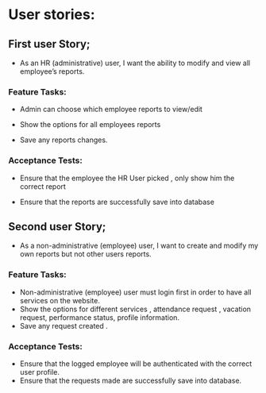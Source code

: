 # User stories:


## First user Story;

- As an HR (administrative) user, I want the ability to modify and view all employee’s reports.

### Feature Tasks:

 -  Admin can choose which employee reports to view/edit

 -  Show the options for all employees reports

 - Save any reports changes.

### Acceptance Tests:

 - Ensure that the employee the HR User picked , only show him the correct report

 - Ensure that the reports are successfully save into database

## Second user Story;

- As a non-administrative (employee) user, I want to create and modify my own reports but not other users reports.

### Feature Tasks:

 - Non-administrative (employee) user must login first in order to have all services on the website.
 -  Show the options for different services , attendance request , vacation request, performance status, profile information.
 - Save any request created .

### Acceptance Tests:

 - Ensure that the logged employee will be authenticated with the correct user profile.
 - Ensure that the requests made are successfully save into database. 


